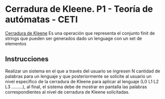 # Cerradura de Kleene. P1 - Teoría de autómatas - CETI

[Cerradura de Kleene](https://en.wikipedia.org/wiki/Kleene_star) Es una operación que representa el conjunto finit de strings que pueden ser generados dado un lenguage con un set de elementos

## Instrucciones

Realizar un sistema en el que a través del usuario se ingresen N cantidad de palabras para un lenguaje y
que posteriormente se solicite al usuario un nivel específico de la cerradura de Kleene para aplicar al
lenguaje (L0 L1 L2 L3 .........), al final, el sistema debe de mostrar en pantalla las palabras
correspondientes al nivel de cerradura de Kleene solicitadas.
